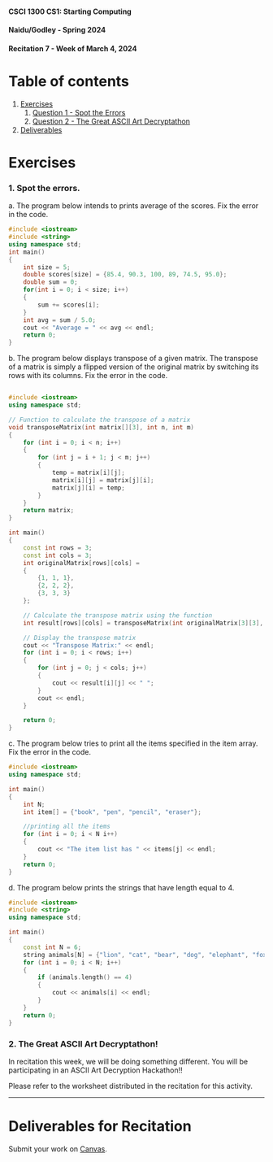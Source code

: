 #### **CSCI 1300 CS1: Starting Computing**
#### **Naidu/Godley - Spring 2024**
#### **Recitation 7 - Week of March 4, 2024**

# Table of contents
1. [Exercises](#exercises)
   1. [Question 1 - Spot the Errors](#spot)
   2. [Question 2 - The Great ASCII Art Decryptathon](#decryptathon)
3. [Deliverables](#deliverables)


# Exercises <a name="exercises"></a>
### 1. **Spot the errors**. <a name="spot"></a>

a.
The program below intends to prints average of the scores. Fix the error in the code.
```cpp
#include <iostream>
#include <string> 
using namespace std;
int main()
{
    int size = 5;
    double scores[size] = {85.4, 90.3, 100, 89, 74.5, 95.0};
    double sum = 0;
    for(int i = 0; i < size; i++)
    {
        sum += scores[i];
    }
    int avg = sum / 5.0;
    cout << "Average = " << avg << endl;
    return 0; 
}
```

b. The program below displays transpose of a given matrix. The transpose of a matrix is simply a flipped version of the original matrix by switching its rows with its columns. Fix the error in the code.
```cpp

#include <iostream>
using namespace std;

// Function to calculate the transpose of a matrix
void transposeMatrix(int matrix[][3], int n, int m) 
{ 
    for (int i = 0; i < n; i++)
    {
        for (int j = i + 1; j < m; j++)
        {
            temp = matrix[i][j];
            matrix[i][j] = matrix[j][i];
            matrix[j][i] = temp;
        }
    }
    return matrix;
} 

int main() 
{
    const int rows = 3;
    const int cols = 3;
    int originalMatrix[rows][cols] = 
    {
        {1, 1, 1},
        {2, 2, 2},
        {3, 3, 3}
    };

    // Calculate the transpose matrix using the function
    int result[rows][cols] = transposeMatrix(int originalMatrix[3][3], rows, cols);

    // Display the transpose matrix
    cout << "Transpose Matrix:" << endl;
    for (int i = 0; i < rows; i++) 
    {
        for (int j = 0; j < cols; j++) 
        {
            cout << result[i][j] << " ";
        }
        cout << endl;
    }

    return 0;
}
```

c. The program below tries to print all the items specified in the item array. Fix the error in the code.
```cpp
#include <iostream>
using namespace std;

int main()
{
    int N;
    int item[] = {"book", "pen", "pencil", "eraser"};

    //printing all the items
    for (int i = 0; i < N i++)
    {
        cout << "The item list has " << items[j] << endl;
    }
    return 0;
}
```

d. The program below prints the strings that have length equal to 4.
```cpp
#include <iostream>
#include <string>
using namespace std;

int main() 
{
    const int N = 6;
    string animals[N] = {"lion", "cat", "bear", "dog", "elephant", "fox"};
    for (int i = 0; i < N; i++) 
    {
        if (animals.length() == 4)
        {
            cout << animals[i] << endl;
        }
    }
    return 0;
}
```

### 2. The Great ASCII Art Decryptathon! <a name="decryptathon"></a>

In recitation this week, we will be doing something different. You will be participating in an ASCII Art Decryption Hackathon!! 

Please refer to the worksheet distributed in the recitation for this activity.

-----------------------------
# Deliverables for Recitation <a name="deliverables"></a>
Submit your work on [Canvas](https://canvas.colorado.edu/courses/100891/assignments/1968895?module_item_id=5342164).
